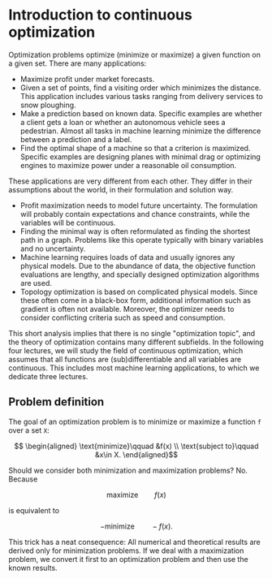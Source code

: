 # Introduction to continuous optimization

Optimization problems optimize (minimize or maximize) a given function on a given set. There are many applications:
- Maximize profit under market forecasts.
- Given a set of points, find a visiting order which minimizes the distance. This application includes various tasks ranging from delivery services to snow ploughing. 
- Make a prediction based on known data. Specific examples are whether a client gets a loan or whether an autonomous vehicle sees a pedestrian. Almost all tasks in machine learning minimize the difference between a prediction and a label.
- Find the optimal shape of a machine so that a criterion is maximized. Specific examples are designing planes with minimal drag or optimizing engines to maximize power under a reasonable oil consumption. 

These applications are very different from each other. They differ in their assumptions about the world, in their formulation and solution way.
- Profit maximization needs to model future uncertainty. The formulation will probably contain expectations and chance constraints, while the variables will be continuous. 
- Finding the minimal way is often reformulated as finding the shortest path in a graph. Problems like this operate typically with binary variables and no uncertainty.  
- Machine learning requires loads of data and usually ignores any physical models. Due to the abundance of data, the objective function evaluations are lengthy, and specially designed optimization algorithms are used.
- Topology optimization is based on complicated physical models. Since these often come in a black-box form, additional information such as gradient is often not available. Moreover, the optimizer needs to consider conflicting criteria such as speed and consumption.

This short analysis implies that there is no single "optimization topic", and the theory of optimization contains many different subfields. In the following four lectures, we will study the field of continuous optimization, which assumes that all functions are (sub)differentiable and all variables are continuous. This includes most machine learning applications, to which we dedicate three lectures.

## Problem definition

The goal of an optimization problem is to minimize or maximize a function ``f`` over a set ``X``:

```math
    \begin{aligned}
    \text{minimize}\qquad &f(x) \\
    \text{subject to}\qquad &x\in X.
    \end{aligned}
```

Should we consider both minimization and maximization problems? No. Because

```math
    \text{maximize}\qquad f(x)
```

is equivalent to 

```math
    -\text{minimize}\qquad -f(x).
```

This trick has a neat consequence: All numerical and theoretical results are derived only for minimization problems. If we deal with a maximization problem, we convert it first to an optimization problem and then use the known results.
